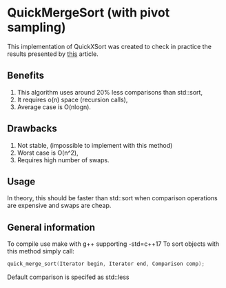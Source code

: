 # QuickMergeSort (with pivot sampling)
This implementation of QuickXSort was created to check in practice the results presented by [this](https://arxiv.org/pdf/1803.05948.pdf) article.

## Benefits
1. This algorithm uses around 20% less comparisons than std::sort,
2. It requires o(n) space (recursion calls),
3. Average case is O(nlogn).

## Drawbacks
1. Not stable, (impossible to implement with this method)
2. Worst case is O(n^2),
3. Requires high number of swaps.

## Usage
In theory, this should be faster than std::sort when comparison operations are expensive and swaps are cheap.

## General information
To compile use make with g++ supporting -std=c++17
To sort objects with this method simply call:
```cpp
quick_merge_sort(Iterator begin, Iterator end, Comparison comp);
```
Default comparison is specifed as std::less
